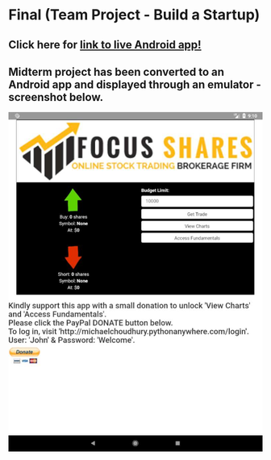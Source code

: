 # Final (Team Project - Build a Startup)

## Click here for [link to live Android app!](https://appetize.io/app/nf14vmden5vf877ua3bfg6cttr?device=nexus9&scale=50&orientation=portrait&osVersion=8.1&deviceColor=black)

## Midterm project has been converted to an Android app and displayed through an emulator - screenshot below.

 ![Tux, the Linux mascot](mobile_app_share_trading_screenshot.jpg)
 
 



